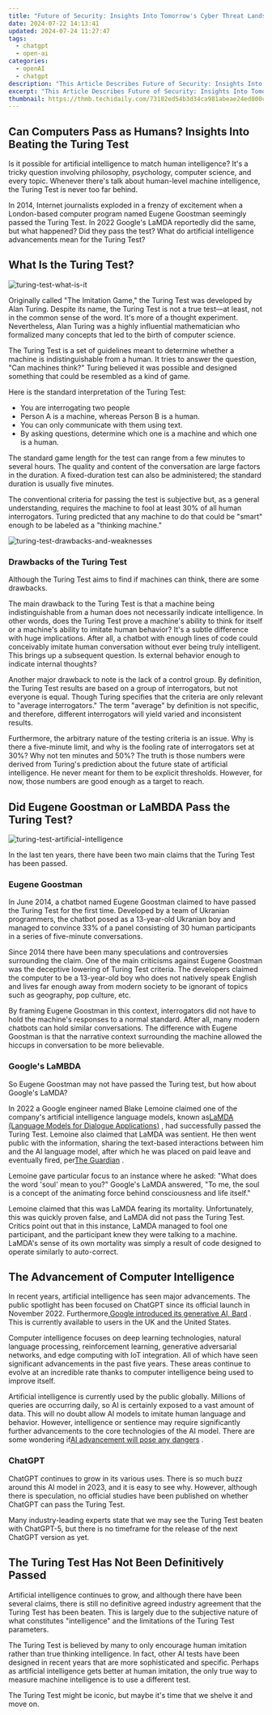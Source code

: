 ```yaml
---
title: "Future of Security: Insights Into Tomorrow's Cyber Threat Landscape"
date: 2024-07-22 14:13:41
updated: 2024-07-24 11:27:47
tags:
  - chatgpt
  - open-ai
categories:
  - openAI
  - chatgpt
description: "This Article Describes Future of Security: Insights Into Tomorrow's Cyber Threat Landscape"
excerpt: "This Article Describes Future of Security: Insights Into Tomorrow's Cyber Threat Landscape"
thumbnail: https://thmb.techidaily.com/73182ed54b3d34ca981abeae24ed800ccc098d1b157cf1a2528e89d05cbc2979.jpg
---
```


## Can Computers Pass as Humans? Insights Into Beating the Turing Test

 Is it possible for artificial intelligence to match human intelligence? It's a tricky question involving philosophy, psychology, computer science, and every topic. Whenever there's talk about human-level machine intelligence, the Turing Test is never too far behind.

 In 2014, Internet journalists exploded in a frenzy of excitement when a London-based computer program named Eugene Goostman seemingly passed the Turing Test. In 2022 Google's LaMDA reportedly did the same, but what happened? Did they pass the test? What do artificial intelligence advancements mean for the Turing Test?

## What Is the Turing Test?

![turing-test-what-is-it](https://static1.makeuseofimages.com/wordpress/wp-content/uploads/2014/06/turing-test-what-is-it.png)

 Originally called "The Imitation Game," the Turing Test was developed by Alan Turing. Despite its name, the Turing Test is not a true test—at least, not in the common sense of the word. It's more of a thought experiment. Nevertheless, Alan Turing was a highly influential mathematician who formalized many concepts that led to the birth of computer science.

 The Turing Test is a set of guidelines meant to determine whether a machine is indistinguishable from a human. It tries to answer the question, "Can machines think?" Turing believed it was possible and designed something that could be resembled as a kind of game.

Here is the standard interpretation of the Turing Test:

* You are interrogating two people
* Person A is a machine, whereas Person B is a human.
* You can only communicate with them using text.
* By asking questions, determine which one is a machine and which one is a human.

 The standard game length for the test can range from a few minutes to several hours. The quality and content of the conversation are large factors in the duration. A fixed-duration test can also be administered; the standard duration is usually five minutes.

 The conventional criteria for passing the test is subjective but, as a general understanding, requires the machine to fool at least 30% of all human interrogators. Turing predicted that any machine to do that could be "smart" enough to be labeled as a "thinking machine."

![turing-test-drawbacks-and-weaknesses](https://static1.makeuseofimages.com/wordpress/wp-content/uploads/2014/06/turing-test-drawbacks-and-weaknesses.jpg)

### Drawbacks of the Turing Test

 Although the Turing Test aims to find if machines can think, there are some drawbacks.

 The main drawback to the Turing Test is that a machine being indistinguishable from a human does not necessarily indicate intelligence. In other words, does the Turing Test prove a machine's ability to think for itself or a machine's ability to imitate human behavior? It's a subtle difference with huge implications. After all, a chatbot with enough lines of code could conceivably imitate human conversation without ever being truly intelligent. This brings up a subsequent question. Is external behavior enough to indicate internal thoughts?

 Another major drawback to note is the lack of a control group. By definition, the Turing Test results are based on a group of interrogators, but not everyone is equal. Though Turing specifies that the criteria are only relevant to "average interrogators." The term "average" by definition is not specific, and therefore, different interrogators will yield varied and inconsistent results.

 Furthermore, the arbitrary nature of the testing criteria is an issue. Why is there a five-minute limit, and why is the fooling rate of interrogators set at 30%? Why not ten minutes and 50%? The truth is those numbers were derived from Turing's prediction about the future state of artificial intelligence. He never meant for them to be explicit thresholds. However, for now, those numbers are good enough as a target to reach.

## Did Eugene Goostman or LaMBDA Pass the Turing Test?

![turing-test-artificial-intelligence](https://static1.makeuseofimages.com/wordpress/wp-content/uploads/2014/06/turing-test-artificial-intelligence.jpg)

 In the last ten years, there have been two main claims that the Turing Test has been passed.

### Eugene Goostman

 In June 2014, a chatbot named Eugene Goostman claimed to have passed the Turing Test for the first time. Developed by a team of Ukranian programmers, the chatbot posed as a 13-year-old Ukranian boy and managed to convince 33% of a panel consisting of 30 human participants in a series of five-minute conversations.

 Since 2014 there have been many speculations and controversies surrounding the claim. One of the main criticisms against Eugene Goostman was the deceptive lowering of Turing Test criteria. The developers claimed the computer to be a 13-year-old boy who does not natively speak English and lives far enough away from modern society to be ignorant of topics such as geography, pop culture, etc.

 By framing Eugene Goostman in this context, interrogators did not have to hold the machine's responses to a normal standard. After all, many modern chatbots can hold similar conversations. The difference with Eugene Goostman is that the narrative context surrounding the machine allowed the hiccups in conversation to be more believable.

### Google's LaMBDA

 So Eugene Goostman may not have passed the Turing test, but how about Google's LaMDA?

 In 2022 a Google engineer named Blake Lemoine claimed one of the company's artificial intelligence language models, known as[LaMDA (Language Models for Dialogue Applications)](https://www.makeuseof.com/what-is-google-lamda-ai/) , had successfully passed the Turing Test. Lemoine also claimed that LaMDA was sentient. He then went public with the information, sharing the text-based interactions between him and the AI language model, after which he was placed on paid leave and eventually fired, per[The Guardian](https://www.theguardian.com/technology/2022/jul/23/google-fires-software-engineer-who-claims-ai-chatbot-is-sentient) .

 Lemoine gave particular focus to an instance where he asked: "What does the word 'soul' mean to you?" Google's LaMDA answered, "To me, the soul is a concept of the animating force behind consciousness and life itself."

 Lemoine claimed that this was LaMDA fearing its mortality. Unfortunately, this was quickly proven false, and LaMDA did not pass the Turing Test. Critics point out that in this instance, LaMDA managed to fool one participant, and the participant knew they were talking to a machine. LaMDA's sense of its own mortality was simply a result of code designed to operate similarly to auto-correct.

## The Advancement of Computer Intelligence

 In recent years, artificial intelligence has seen major advancements. The public spotlight has been focused on ChatGPT since its official launch in November 2022\. Furthermore,[Google introduced its generative AI, Bard](https://www.makeuseof.com/google-bard-first-impressions/) . This is currently available to users in the UK and the United States.

 Computer intelligence focuses on deep learning technologies, natural language processing, reinforcement learning, generative adversarial networks, and edge computing with IoT integration. All of which have seen significant advancements in the past five years. These areas continue to evolve at an incredible rate thanks to computer intelligence being used to improve itself.

 Artificial intelligence is currently used by the public globally. Millions of queries are occurring daily, so AI is certainly exposed to a vast amount of data. This will no doubt allow AI models to imitate human language and behavior. However, intelligence or sentience may require significantly further advancements to the core technologies of the AI model. There are some wondering if[AI advancement will pose any dangers](https://www.makeuseof.com/what-is-ai-what-dangers-does-artificial-intelligence-pose/) .

### ChatGPT

 ChatGPT continues to grow in its various uses. There is so much buzz around this AI model in 2023, and it is easy to see why. However, although there is speculation, no official studies have been published on whether ChatGPT can pass the Turing Test.

 Many industry-leading experts state that we may see the Turing Test beaten with ChatGPT-5, but there is no timeframe for the release of the next ChatGPT version as yet.

## The Turing Test Has Not Been Definitively Passed

 Artificial intelligence continues to grow, and although there have been several claims, there is still no definitive agreed industry agreement that the Turing Test has been beaten. This is largely due to the subjective nature of what constitutes "intelligence" and the limitations of the Turing Test parameters.

 The Turing Test is believed by many to only encourage human imitation rather than true thinking intelligence. In fact, other AI tests have been designed in recent years that are more sophisticated and specific. Perhaps as artificial intelligence gets better at human imitation, the only true way to measure machine intelligence is to use a different test.

 The Turing Test might be iconic, but maybe it's time that we shelve it and move on.


<ins class="adsbygoogle"
     style="display:block"
     data-ad-format="autorelaxed"
     data-ad-client="ca-pub-7571918770474297"
     data-ad-slot="1223367746"></ins>



<ins class="adsbygoogle"
     style="display:block"
     data-ad-client="ca-pub-7571918770474297"
     data-ad-slot="8358498916"
     data-ad-format="auto"
     data-full-width-responsive="true"></ins>
